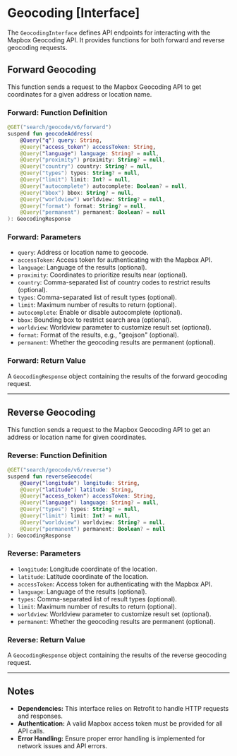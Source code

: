 # Geocoding [Interface]

The `GeocodingInterface` defines API endpoints for interacting with the Mapbox Geocoding API. It provides functions for both forward and reverse geocoding requests.

## Forward Geocoding

This function sends a request to the Mapbox Geocoding API to get coordinates for a given address or location name.

### Forward: Function Definition

```kotlin
@GET("search/geocode/v6/forward")
suspend fun geocodeAddress(
    @Query("q") query: String,
    @Query("access_token") accessToken: String,
    @Query("language") language: String? = null,
    @Query("proximity") proximity: String? = null,
    @Query("country") country: String? = null,
    @Query("types") types: String? = null,
    @Query("limit") limit: Int? = null,
    @Query("autocomplete") autocomplete: Boolean? = null,
    @Query("bbox") bbox: String? = null,
    @Query("worldview") worldview: String? = null,
    @Query("format") format: String? = null,
    @Query("permanent") permanent: Boolean? = null
): GeocodingResponse
```

### Forward:  Parameters

- `query`: Address or location name to geocode.
- `accessToken`: Access token for authenticating with the Mapbox API.
- `language`: Language of the results (optional).
- `proximity`: Coordinates to prioritize results near (optional).
- `country`: Comma-separated list of country codes to restrict results (optional).
- `types`: Comma-separated list of result types (optional).
- `limit`: Maximum number of results to return (optional).
- `autocomplete`: Enable or disable autocomplete (optional).
- `bbox`: Bounding box to restrict search area (optional).
- `worldview`: Worldview parameter to customize result set (optional).
- `format`: Format of the results, e.g., "geojson" (optional).
- `permanent`: Whether the geocoding results are permanent (optional).

### Forward:  Return Value

A `GeocodingResponse` object containing the results of the forward geocoding request.

---

## Reverse Geocoding

This function sends a request to the Mapbox Geocoding API to get an address or location name for given coordinates.

### Reverse: Function Definition

```kotlin
@GET("search/geocode/v6/reverse")
suspend fun reverseGeocode(
    @Query("longitude") longitude: String,
    @Query("latitude") latitude: String,
    @Query("access_token") accessToken: String,
    @Query("language") language: String? = null,
    @Query("types") types: String? = null,
    @Query("limit") limit: Int? = null,
    @Query("worldview") worldview: String? = null,
    @Query("permanent") permanent: Boolean? = null
): GeocodingResponse
```

### Reverse:  Parameters

- `longitude`: Longitude coordinate of the location.
- `latitude`: Latitude coordinate of the location.
- `accessToken`: Access token for authenticating with the Mapbox API.
- `language`: Language of the results (optional).
- `types`: Comma-separated list of result types (optional).
- `limit`: Maximum number of results to return (optional).
- `worldview`: Worldview parameter to customize result set (optional).
- `permanent`: Whether the geocoding results are permanent (optional).

### Reverse:  Return Value

A `GeocodingResponse` object containing the results of the reverse geocoding request.

---

## Notes

- **Dependencies:** This interface relies on Retrofit to handle HTTP requests and responses.
- **Authentication:** A valid Mapbox access token must be provided for all API calls.
- **Error Handling:** Ensure proper error handling is implemented for network issues and API errors.

